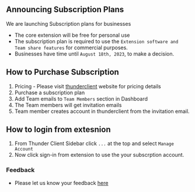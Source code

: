 ## Announcing Subscription Plans

We are launching Subscription plans for businesses

- The core extension will be free for personal use
- The subscription plan is required to use the `Extension software and Team share features` for commercial purposes.
- Businesses have time until `August 18th, 2023`, to make a decision.


## How to Purchase Subscription
1. Pricing - Please visit [thunderclient](https://www.thunderclient.com/pricing) website for pricing details
2. Purchase a subscription plan
3. Add Team emails to `Team Members` section in Dashboard
4. The Team members will get invitation emails
5. Team member creates account in thunderclient from the invitation email.

## How to login from extesnion
1. From Thunder Client Sidebar click `...` at the top and select `Manage Account`
7. Now click sign-in from extension to use the your subscrption account.

### Feedback
- Please let us know your feedback [here](https://github.com/rangav/thunder-client-support/issues/1170)

